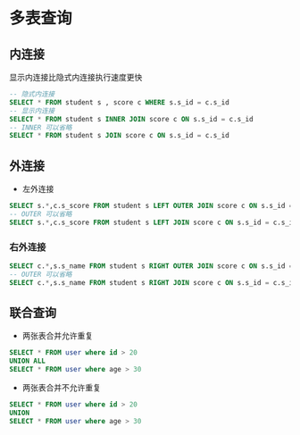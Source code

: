 # 多表查询

## 内连接

显示内连接比隐式内连接执行速度更快

```sql
-- 隐式内连接
SELECT * FROM student s , score c WHERE s.s_id = c.s_id
-- 显示内连接
SELECT * FROM student s INNER JOIN score c ON s.s_id = c.s_id
-- INNER 可以省略
SELECT * FROM student s JOIN score c ON s.s_id = c.s_id
```

## 外连接

- 左外连接

```sql
SELECT s.*,c.s_score FROM student s LEFT OUTER JOIN score c ON s.s_id = c.s_id
-- OUTER 可以省略
SELECT s.*,c.s_score FROM student s LEFT JOIN score c ON s.s_id = c.s_id
```

### 右外连接

```sql
SELECT c.*,s.s_name FROM student s RIGHT OUTER JOIN score c ON s.s_id = c.s_id
-- OUTER 可以省略
SELECT c.*,s.s_name FROM student s RIGHT JOIN score c ON s.s_id = c.s_id
```

## 联合查询

- 两张表合并允许重复

```sql
SELECT * FROM user where id > 20
UNION ALL
SELECT * FROM user where age > 30
```

- 两张表合并不允许重复

```sql
SELECT * FROM user where id > 20
UNION
SELECT * FROM user where age > 30
```
